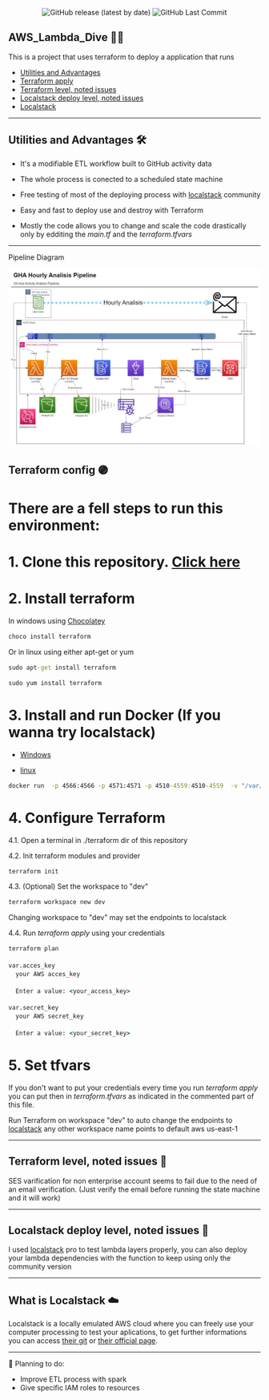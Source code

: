 <div align="center">
  
  ![GitHub release (latest by date)](https://img.shields.io/github/v/release/ICRosa/AWS_Lambda_Dive?color=purple)
  ![GitHub Last Commit](https://img.shields.io/github/last-commit/ICRosa/AWS_Lambda_Dive?color=purple)
  
</div>

## AWS_Lambda_Dive :swimming_man:

This is a project that uses terraform to deploy a application that runs 

- [Utilities and Advantages](#utilities-and-advantages)
- [Terraform apply](#terraform-apply)
- [Terraform level, noted issues](#terraform-level-noted-issues)
- [Localstack deploy level, noted issues](#localstack-deploy-level-noted-issues)
- [Localstack](#what-is-localstack)


---

## Utilities and Advantages 🛠️ 

- It's a modifiable ETL workflow built to GitHub activity data  

- The whole process is conected to a scheduled state machine

- Free testing of most of the deploying process with [localstack](#what-is-localstack) community

- Easy and fast to deploy use and destroy with Terraform

- Mostly the code allows you to change and scale the code drastically only by edditing the *main.tf* and the *terraform.tfvars* 

---

Pipeline Diagram

<img src="./Diagrams/GHA Analisis Pipeline.jpg">


## Terraform config :purple_circle:

# There are a fell steps to run this environment:

# 1. Clone this repository. [Click here](https://github.com/ICRosa/AWS_Lambda_Dive/archive/refs/heads/main.zip)

# 2. Install terraform

  In windows using [Chocolatey](https://chocolatey.org/install)
  ```cmd
  choco install terraform
  ```

  Or in linux using either apt-get or yum
  ```cmd
  sudo apt-get install terraform
  ```
  ```cmd
  sudo yum install terraform
  ```

# 3. Install and run Docker (If you wanna try localstack)

  - [Windows](https://docs.docker.com/desktop/install/windows-install/)

  - [linux](https://docs.docker.com/engine/install/ubuntu/)

  ```cmd
  docker run  -p 4566:4566 -p 4571:4571 -p 4510-4559:4510-4559  -v "/var/run/docker.sock:/var/run/docker.sock" --name localstack_main localstack/localstack
  ```


# 4. Configure Terraform

  4.1. Open a terminal in ./terraform dir of this repository

  4.2. Init terraform modules and provider

```cmd
terraform init
```
  4.3. (Optional) Set the workspace to "dev"

```cmd
terraform workspace new dev
```
Changing workspace to "dev" may set the endpoints to localstack

  4.4. Run *terraform apply* using your credentials 

```cmd
terraform plan

var.acces_key
  your AWS acces_key

  Enter a value: <your_access_key>

var.secret_key
  your AWS secret_key

  Enter a value: <your_secret_key>
```
# 5. Set tfvars
  If  you don't want to put your credentials every time you run *terraform apply* you can put then in _terraform.tfvars_ as indicated in the commented part of this file.



Run Terraform on workspace "dev" to auto change the endpoints to [localstack](#what-is-localstack) any other workspace name points to default aws us-east-1

---

## Terraform level, noted issues :notebook:

SES varification for non enterprise account seems to fail due to the need of an email verification. (Just verify the email before running the state machine and it will work)

---

## Localstack deploy level, noted issues :blue_book:

I used [localstack](#what-is-localstack) pro to test lambda layers properly, you can also deploy your lambda dependencies with the function to keep using only the community version

---

## What is Localstack :cloud:

Localstack is a locally emulated AWS cloud where you can freely use your computer processing to test your aplications, to get further informations you can access [their git](https://github.com/localstack/localstack) or [their official page](https://localstack.cloud/).

---


:receipt: Planning to do:

- Improve ETL process with spark
- Give specific IAM roles to resources